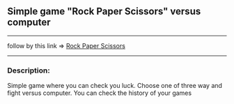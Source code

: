 ## Simple game "Rock Paper Scissors" versus computer
___
follow by this link => [Rock Paper Scissors](https://kishkh.github.io/Meeting-planning-calendar/dist/calendar.html)

___
### Description:
<p>Simple game where you can check you luck. Choose one of three way and fight versus computer. You can check  the history of your games</p>